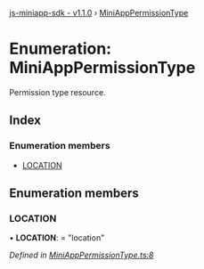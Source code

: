 [js-miniapp-sdk - v1.1.0](../README.md) › [MiniAppPermissionType](miniapppermissiontype.md)

# Enumeration: MiniAppPermissionType

Permission type resource.

## Index

### Enumeration members

* [LOCATION](miniapppermissiontype.md#location)

## Enumeration members

###  LOCATION

• **LOCATION**: = "location"

*Defined in [MiniAppPermissionType.ts:8](https://github.com/rakutentech/js-miniapp/blob/434bab5/js-miniapp-sdk/src/MiniAppPermissionType.ts#L8)*
